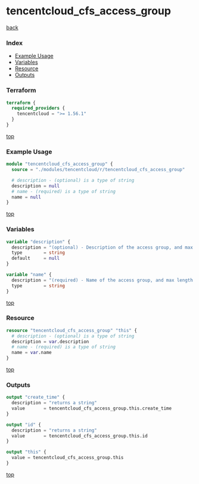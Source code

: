 # tencentcloud_cfs_access_group

[back](../tencentcloud.md)

### Index

- [Example Usage](#example-usage)
- [Variables](#variables)
- [Resource](#resource)
- [Outputs](#outputs)

### Terraform

```terraform
terraform {
  required_providers {
    tencentcloud = ">= 1.56.1"
  }
}
```

[top](#index)

### Example Usage

```terraform
module "tencentcloud_cfs_access_group" {
  source = "./modules/tencentcloud/r/tencentcloud_cfs_access_group"

  # description - (optional) is a type of string
  description = null
  # name - (required) is a type of string
  name = null
}
```

[top](#index)

### Variables

```terraform
variable "description" {
  description = "(optional) - Description of the access group, and max length is 255."
  type        = string
  default     = null
}

variable "name" {
  description = "(required) - Name of the access group, and max length is 64."
  type        = string
}
```

[top](#index)

### Resource

```terraform
resource "tencentcloud_cfs_access_group" "this" {
  # description - (optional) is a type of string
  description = var.description
  # name - (required) is a type of string
  name = var.name
}
```

[top](#index)

### Outputs

```terraform
output "create_time" {
  description = "returns a string"
  value       = tencentcloud_cfs_access_group.this.create_time
}

output "id" {
  description = "returns a string"
  value       = tencentcloud_cfs_access_group.this.id
}

output "this" {
  value = tencentcloud_cfs_access_group.this
}
```

[top](#index)